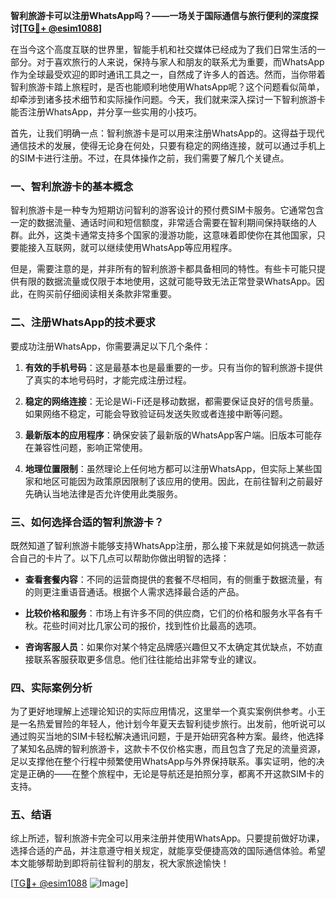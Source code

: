 **智利旅游卡可以注册WhatsApp吗？——一场关于国际通信与旅行便利的深度探讨[[TG💪+ @esim1088](https://t.me/s/esim1088)]**

在当今这个高度互联的世界里，智能手机和社交媒体已经成为了我们日常生活的一部分。对于喜欢旅行的人来说，保持与家人和朋友的联系尤为重要，而WhatsApp作为全球最受欢迎的即时通讯工具之一，自然成了许多人的首选。然而，当你带着智利旅游卡踏上旅程时，是否也能顺利地使用WhatsApp呢？这个问题看似简单，却牵涉到诸多技术细节和实际操作问题。今天，我们就来深入探讨一下智利旅游卡能否注册WhatsApp，并分享一些实用的小技巧。

首先，让我们明确一点：智利旅游卡是可以用来注册WhatsApp的。这得益于现代通信技术的发展，使得无论身在何处，只要有稳定的网络连接，就可以通过手机上的SIM卡进行注册。不过，在具体操作之前，我们需要了解几个关键点。

### 一、智利旅游卡的基本概念

智利旅游卡是一种专为短期访问智利的游客设计的预付费SIM卡服务。它通常包含一定的数据流量、通话时间和短信额度，非常适合需要在智利期间保持联络的人群。此外，这类卡通常支持多个国家的漫游功能，这意味着即使你在其他国家，只要能接入互联网，就可以继续使用WhatsApp等应用程序。

但是，需要注意的是，并非所有的智利旅游卡都具备相同的特性。有些卡可能只提供有限的数据流量或仅限于本地使用，这就可能导致无法正常登录WhatsApp。因此，在购买前仔细阅读相关条款非常重要。

### 二、注册WhatsApp的技术要求

要成功注册WhatsApp，你需要满足以下几个条件：

1. **有效的手机号码**：这是最基本也是最重要的一步。只有当你的智利旅游卡提供了真实的本地号码时，才能完成注册过程。
   
2. **稳定的网络连接**：无论是Wi-Fi还是移动数据，都需要保证良好的信号质量。如果网络不稳定，可能会导致验证码发送失败或者连接中断等问题。

3. **最新版本的应用程序**：确保安装了最新版的WhatsApp客户端。旧版本可能存在兼容性问题，影响正常使用。

4. **地理位置限制**：虽然理论上任何地方都可以注册WhatsApp，但实际上某些国家和地区可能因为政策原因限制了该应用的使用。因此，在前往智利之前最好先确认当地法律是否允许使用此类服务。

### 三、如何选择合适的智利旅游卡？

既然知道了智利旅游卡能够支持WhatsApp注册，那么接下来就是如何挑选一款适合自己的卡片了。以下几点可以帮助你做出明智的选择：

- **查看套餐内容**：不同的运营商提供的套餐不尽相同，有的侧重于数据流量，有的则更注重语音通话。根据个人需求选择最合适的产品。
  
- **比较价格和服务**：市场上有许多不同的供应商，它们的价格和服务水平各有千秋。花些时间对比几家公司的报价，找到性价比最高的选项。

- **咨询客服人员**：如果你对某个特定品牌感兴趣但又不太确定其优缺点，不妨直接联系客服获取更多信息。他们往往能给出非常专业的建议。

### 四、实际案例分析

为了更好地理解上述理论知识的实际应用情况，这里举一个真实案例供参考。小王是一名热爱冒险的年轻人，他计划今年夏天去智利徒步旅行。出发前，他听说可以通过购买当地的SIM卡轻松解决通讯问题，于是开始研究各种方案。最终，他选择了某知名品牌的智利旅游卡，这款卡不仅价格实惠，而且包含了充足的流量资源，足以支撑他在整个行程中频繁使用WhatsApp与外界保持联系。事实证明，他的决定是正确的——在整个旅程中，无论是导航还是拍照分享，都离不开这款SIM卡的支持。

### 五、结语

综上所述，智利旅游卡完全可以用来注册并使用WhatsApp。只要提前做好功课，选择合适的产品，并注意遵守相关规定，就能享受便捷高效的国际通信体验。希望本文能够帮助到即将前往智利的朋友，祝大家旅途愉快！

[[TG💪+ @esim1088](https://t.me/s/esim1088) ![Image](https://i.postimg.cc/4NQfJmqS/Snipaste-2025-05-13-00-14-12.png)]